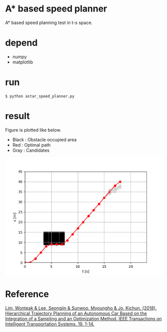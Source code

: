 # A* based speed planner

A* based speed planning test in t-s space.


# depend

 - numpy
 - matplotlib

# run 

```
$ python astar_speed_planner.py
```



# result

Figure is plotted like below.

 - Black : Obstacle occupied area
 - Red : Optimal path
 - Gray : Candidates

 ![readme_res](./media/res1.png)


# Reference

[Lim, Wonteak & Lee, Seongjin & Sunwoo, Myoungho & Jo, Kichun. (2018). Hierarchical Trajectory Planning of an Autonomous Car Based on the Integration of a Sampling and an Optimization Method. IEEE Transactions on Intelligent Transportation Systems. 19. 1-14.](https://www.researchgate.net/publication/322202031_Hierarchical_Trajectory_Planning_of_an_Autonomous_Car_Based_on_the_Integration_of_a_Sampling_and_an_Optimization_Method)

